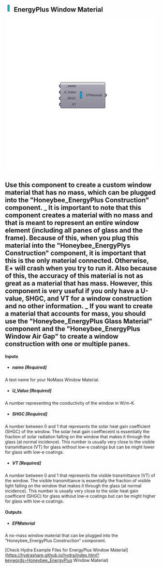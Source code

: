 ## ![](../../images/icons/EnergyPlus_Window_Material.png) EnergyPlus Window Material

![](../../images/components/EnergyPlus_Window_Material.png)

Use this component to create a custom window material that has no mass, which can be plugged into the "Honeybee_EnergyPlus Construction" component.
 _
 It is important to note that this component creates a material with no mass and that is meant to represent an entire window element (including all panes of glass and the frame).  Because of this, when you plug this material into the "Honeybee_EnergyPlys Construction" component, it is important that this is the only material connected.  Otherwise, E+ will crash when you try to run it.
 Also because of this, the accuracy of this material is not as great as a material that has mass.  However, this component is very useful if you only have a U-value, SHGC, and VT for a window construction and no other information.
 _
 If you want to create a material that accounts for mass, you should use the "Honeybee_EnergyPlus Glass Material" component and the "Honeybee_EnergyPlus Window Air Gap" to create a window construction with one or multiple panes.
 -
 

#### Inputs
* ##### name [Required]
A text name for your NoMass Window Material.
* ##### U_Value [Required]
A number representing the conductivity of the window in W/m-K.
* ##### SHGC [Required]
A number between 0 and 1 that represents the solar heat gain coefficient (SHGC) of the window. The solar heat gain coeffieceint is essentially the fraction of solar radiation falling on the window that makes it through the glass (at normal incidence).  This number is usually very close to the visible transmittance (VT) for glass without low-e coatings but can be might lower for glass with low-e coatings.
* ##### VT [Required]
A number between 0 and 1 that represents the visible transmittance (VT) of the window. The visible transmittance is essentially the fraction of visible light falling on the window that makes it through the glass (at normal incidence).  This number is usually very close to the solar heat gain coefficent (SHGC) for glass without low-e coatings but can be might higher for glass with low-e coatings.

#### Outputs
* ##### EPMaterial
A no-mass window material that can be plugged into the "Honeybee_EnergyPlus Construction" component.


[Check Hydra Example Files for EnergyPlus Window Material](https://hydrashare.github.io/hydra/index.html?keywords=Honeybee_EnergyPlus Window Material)